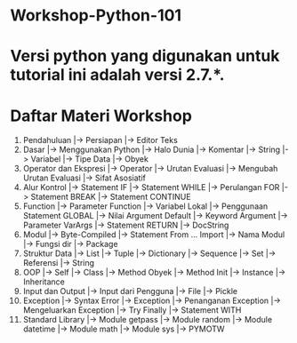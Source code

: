 # Workshop-Python-101
# Versi python yang digunakan untuk tutorial ini adalah versi 2.7.*.
# Daftar Materi Workshop
1. Pendahuluan
    |-> Persiapan
    |-> Editor Teks
2. Dasar
    |-> Menggunakan Python
    |-> Halo Dunia
    |-> Komentar
    |-> String
    |-> Variabel
    |-> Tipe Data
    |-> Obyek
3. Operator dan Ekspresi
    |-> Operator
    |-> Urutan Evaluasi
    |-> Mengubah Urutan Evaluasi
    |-> Sifat Asosiatif
4. Alur Kontrol
    |-> Statement IF
    |-> Statement WHILE
    |-> Perulangan FOR
    |-> Statement BREAK
    |-> Statement CONTINUE
5. Function
    |-> Parameter Function
    |-> Variabel Lokal
    |-> Penggunaan Statement GLOBAL
    |-> Nilai Argument Default
    |-> Keyword Argument
    |-> Parameter VarArgs
    |-> Statement RETURN
    |-> DocString
6. Modul
    |-> Byte-Compiled
    |-> Statement From ... Import
    |-> Nama Modul
    |-> Fungsi dir
    |-> Package
7. Struktur Data
    |-> List
    |-> Tuple
    |-> Dictionary
    |-> Sequence
    |-> Set
    |-> Referensi
    |-> String
8. OOP
    |-> Self
    |-> Class
    |-> Method Obyek
    |-> Method Init
    |-> Instance
    |-> Inheritance
9. Input dan Output
    |-> Input dari Pengguna
    |-> File
    |-> Pickle
10. Exception
    |-> Syntax Error
    |-> Exception
    |-> Penanganan Exception
    |-> Mengeluarkan Exception
    |-> Try Finally
    |-> Statement WITH
11. Standard Library
    |-> Module getpass
    |-> Module random
    |-> Module datetime
    |-> Module math
    |-> Module sys
    |-> PYMOTW